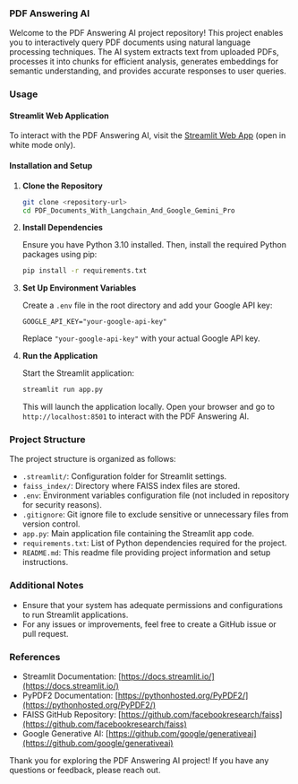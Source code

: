 ### PDF Answering AI

Welcome to the PDF Answering AI project repository! This project enables you to interactively query PDF documents using natural language processing techniques. The AI system extracts text from uploaded PDFs, processes it into chunks for efficient analysis, generates embeddings for semantic understanding, and provides accurate responses to user queries.

### Usage

#### Streamlit Web Application

To interact with the PDF Answering AI, visit the [Streamlit Web App](https://nlpllm-r9w5wijk5demb38yzrnpks.streamlit.app/) (open in white mode only).

#### Installation and Setup

1. **Clone the Repository**

   ```bash
   git clone <repository-url>
   cd PDF_Documents_With_Langchain_And_Google_Gemini_Pro
   ```

2. **Install Dependencies**

   Ensure you have Python 3.10 installed. Then, install the required Python packages using pip:

   ```bash
   pip install -r requirements.txt
   ```

3. **Set Up Environment Variables**

   Create a `.env` file in the root directory and add your Google API key:

   ```plaintext
   GOOGLE_API_KEY="your-google-api-key"
   ```

   Replace `"your-google-api-key"` with your actual Google API key.

4. **Run the Application**

   Start the Streamlit application:

   ```bash
   streamlit run app.py
   ```

   This will launch the application locally. Open your browser and go to `http://localhost:8501` to interact with the PDF Answering AI.

### Project Structure

The project structure is organized as follows:

- `.streamlit/`: Configuration folder for Streamlit settings.
- `faiss_index/`: Directory where FAISS index files are stored.
- `.env`: Environment variables configuration file (not included in repository for security reasons).
- `.gitignore`: Git ignore file to exclude sensitive or unnecessary files from version control.
- `app.py`: Main application file containing the Streamlit app code.
- `requirements.txt`: List of Python dependencies required for the project.
- `README.md`: This readme file providing project information and setup instructions.

### Additional Notes

- Ensure that your system has adequate permissions and configurations to run Streamlit applications.
- For any issues or improvements, feel free to create a GitHub issue or pull request.

### References

- Streamlit Documentation: [https://docs.streamlit.io/](https://docs.streamlit.io/)
- PyPDF2 Documentation: [https://pythonhosted.org/PyPDF2/](https://pythonhosted.org/PyPDF2/)
- FAISS GitHub Repository: [https://github.com/facebookresearch/faiss](https://github.com/facebookresearch/faiss)
- Google Generative AI: [https://github.com/google/generativeai](https://github.com/google/generativeai)

Thank you for exploring the PDF Answering AI project! If you have any questions or feedback, please reach out.